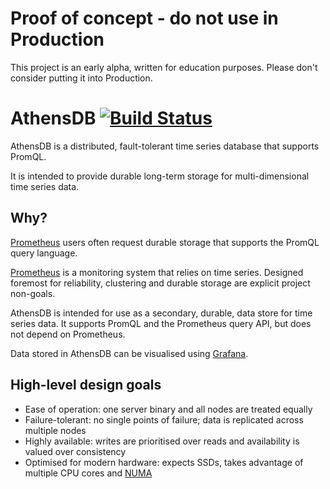 # Proof of concept - do not use in Production

This project is an early alpha, written for education purposes. Please don't
consider putting it into Production.

# AthensDB [![Build Status](https://travis-ci.com/mattbostock/athensdb.svg?token=EhqoSPmXWFAXy2qpEaqr&branch=master)](https://travis-ci.com/mattbostock/athensdb)

AthensDB is a distributed, fault-tolerant time series database that supports PromQL.

It is intended to provide durable long-term storage for multi-dimensional time
series data.

## Why?

[Prometheus][] users often request durable storage that supports the PromQL
query language.

[Prometheus][] is a monitoring system that relies on time series. Designed
foremost for reliability, clustering and durable storage are explicit project
non-goals.

AthensDB is intended for use as a secondary, durable, data store for time series
data. It supports PromQL and the Prometheus query API, but does not depend on
Prometheus.

Data stored in AthensDB can be visualised using [Grafana][].

[Prometheus]: https://prometheus.io/
[Grafana]: http://grafana.org/

## High-level design goals

- Ease of operation: one server binary and all nodes are treated equally
- Failure-tolerant: no single points of failure; data is replicated across multiple nodes
- Highly available: writes are prioritised over reads and availability is valued over consistency
- Optimised for modern hardware: expects SSDs, takes advantage of multiple CPU cores and [NUMA][]

[NUMA]: https://www.kernel.org/doc/Documentation/vm/numa
